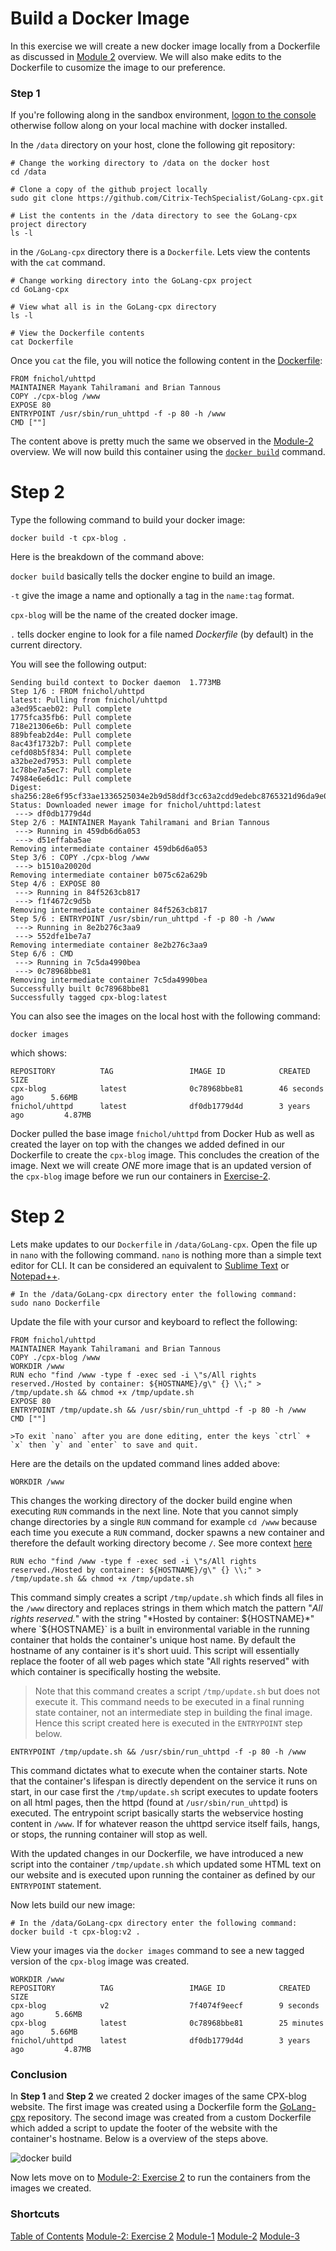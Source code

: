 # Build a Docker Image

In this exercise we will create a new docker image locally from a Dockerfile as discussed in [Module 2](../) overview. We will also make edits to the Dockerfile to cusomize the image to our preference. 

### Step 1

If you're following along in the sandbox environment, [logon to the console](../../Module-0) otherwise follow along on your local machine with docker installed. 

In the `/data` directory on your host, clone the following git repository: 

```
# Change the working directory to /data on the docker host
cd /data

# Clone a copy of the github project locally
sudo git clone https://github.com/Citrix-TechSpecialist/GoLang-cpx.git

# List the contents in the /data directory to see the GoLang-cpx project directory
ls -l
```

in the `/GoLang-cpx` directory there is a `Dockerfile`. Lets view the contents with the `cat` command. 

```
# Change working directory into the GoLang-cpx project
cd GoLang-cpx

# View what all is in the GoLang-cpx directory
ls -l

# View the Dockerfile contents
cat Dockerfile
```

Once you `cat` the file, you will notice the following content in the [Dockerfile](https://github.com/Citrix-TechSpecialist/GoLang-cpx/blob/master/Dockerfile): 

```
FROM fnichol/uhttpd
MAINTAINER Mayank Tahilramani and Brian Tannous
COPY ./cpx-blog /www
EXPOSE 80
ENTRYPOINT /usr/sbin/run_uhttpd -f -p 80 -h /www
CMD [""]
```
The content above is pretty much the same we observed in the [Module-2](../) overview. We will now build this container using the [`docker build`](https://docs.docker.com/engine/reference/commandline/build/) command. 

# Step 2

Type the following command to build your docker image: 

```
docker build -t cpx-blog .
```

Here is the breakdown of the command above: 

`docker build` basically tells the docker engine to build an image.

`-t` give the image a name and optionally a tag in the `name:tag` format.

`cpx-blog` will be the name of the created docker image.

`.` tells docker engine to look for a file named *Dockerfile* (by default) in the current directory. 

You will see the following output: 

```
Sending build context to Docker daemon  1.773MB
Step 1/6 : FROM fnichol/uhttpd
latest: Pulling from fnichol/uhttpd
a3ed95caeb02: Pull complete 
1775fca35fb6: Pull complete 
718e21306e6b: Pull complete 
889bfeab2d4e: Pull complete 
8ac43f1732b7: Pull complete 
cefd08b5f834: Pull complete 
a32be2ed7953: Pull complete 
1c78be7a5ec7: Pull complete 
74984e6e6d1c: Pull complete 
Digest: sha256:28e6f95cf33ae1336525034e2b9d58ddf3cc63a2cdd9edebc8765321d96da9e0
Status: Downloaded newer image for fnichol/uhttpd:latest
 ---> df0db1779d4d
Step 2/6 : MAINTAINER Mayank Tahilramani and Brian Tannous
 ---> Running in 459db6d6a053
 ---> d51effaba5ae
Removing intermediate container 459db6d6a053
Step 3/6 : COPY ./cpx-blog /www
 ---> b1510a20020d
Removing intermediate container b075c62a629b
Step 4/6 : EXPOSE 80
 ---> Running in 84f5263cb817
 ---> f1f4672c9d5b
Removing intermediate container 84f5263cb817
Step 5/6 : ENTRYPOINT /usr/sbin/run_uhttpd -f -p 80 -h /www
 ---> Running in 8e2b276c3aa9
 ---> 552dfe1be7a7
Removing intermediate container 8e2b276c3aa9
Step 6/6 : CMD 
 ---> Running in 7c5da4990bea
 ---> 0c78968bbe81
Removing intermediate container 7c5da4990bea
Successfully built 0c78968bbe81
Successfully tagged cpx-blog:latest
```

You can also see the images on the local host with the following command: 

`docker images`

which shows:

```
REPOSITORY          TAG                 IMAGE ID            CREATED             SIZE
cpx-blog            latest              0c78968bbe81        46 seconds ago      5.66MB
fnichol/uhttpd      latest              df0db1779d4d        3 years ago         4.87MB
```
Docker pulled the base image `fnichol/uhttpd` from Docker Hub as well as created the layer on top with the changes we added defined in our Dockerfile to create the `cpx-blog` image. This concludes the creation of the image. Next we will create *ONE* more image that is an updated version of the `cpx-blog` image before we run our containers in [Exercise-2](../Exercise-2). 

# Step 2

Lets make updates to our `Dockerfile` in `/data/GoLang-cpx`. Open the file up in `nano` with the following command. `nano` is nothing more than a simple text editor for CLI. It can be considered an equivalent to [Sublime Text](https://www.sublimetext.com/) or [Notepad++](https://notepad-plus-plus.org/).

```
# In the /data/GoLang-cpx directory enter the following command:
sudo nano Dockerfile
```

Update the file with your cursor and keyboard to reflect the following: 

```
FROM fnichol/uhttpd
MAINTAINER Mayank Tahilramani and Brian Tannous
COPY ./cpx-blog /www
WORKDIR /www
RUN echo "find /www -type f -exec sed -i \"s/All rights reserved./Hosted by container: ${HOSTNAME}/g\" {} \\;" > /tmp/update.sh && chmod +x /tmp/update.sh
EXPOSE 80
ENTRYPOINT /tmp/update.sh && /usr/sbin/run_uhttpd -f -p 80 -h /www
CMD [""]
```
    >To exit `nano` after you are done editing, enter the keys `ctrl` + `x` then `y` and `enter` to save and quit. 

Here are the details on the updated command lines added above: 

```
WORKDIR /www
```

  This changes the working directory of the docker build engine when executing `RUN` commands in the next line. Note that you cannot simply change directories by a single `RUN` command for example `cd /www` because each time you execute a `RUN` command, docker spawns a new container and therefore the default working directory become `/`. See more context [here](https://stackoverflow.com/questions/17891981/docker-run-cd-does-not-work-as-expected) 


```
RUN echo "find /www -type f -exec sed -i \"s/All rights reserved./Hosted by container: ${HOSTNAME}/g\" {} \\;" > /tmp/update.sh && chmod +x /tmp/update.sh
```
  This command simply creates a script `/tmp/update.sh` which finds all files in the `/www` directory and replaces strings in them which match the pattern "*All rights reserved.*" with the string "*Hosted by container: ${HOSTNAME}*" where `${HOSTNAME}` is a built in environmental variable in the running container that holds the container's unique host name. By default the hostname of any container is it's short uuid. This script will essentially replace the footer of all web pages which state "All rights reserved" with which container is specifically hosting the website.
   
   >Note that this command creates a script `/tmp/update.sh` but does not execute it. This command needs to be executed in a final running state container, not an intermediate step in building the final image. Hence this script created here is executed in the `ENTRYPOINT` step below.

```
ENTRYPOINT /tmp/update.sh && /usr/sbin/run_uhttpd -f -p 80 -h /www
```
 This command dictates what to execute when the container starts. Note that the container's lifespan is directly dependent on the service it runs on start, in our case first the `/tmp/update.sh` script executes to update footers on all html pages, then the httpd (found at `/usr/sbin/run_uhttpd`) is executed. The entrypoint script basically starts the webservice hosting content in `/www`. If for whatever reason the uhttpd service itself fails, hangs, or stops, the running container will stop as well.

With the updated changes in our Dockerfile, we have introduced a new script into the container `/tmp/update.sh` which updated some HTML text on our website and is executed upon running the container as defined by our `ENTRYPOINT` statement. 

Now lets build our new image: 

```
# In the /data/GoLang-cpx directory enter the following command:
docker build -t cpx-blog:v2 .
```
View your images via the `docker images` command to see a new tagged version of the `cpx-blog` image was created. 

```
WORKDIR /www
REPOSITORY          TAG                 IMAGE ID            CREATED             SIZE
cpx-blog            v2                  7f4074f9eecf        9 seconds ago       5.66MB
cpx-blog            latest              0c78968bbe81        25 minutes ago      5.66MB
fnichol/uhttpd      latest              df0db1779d4d        3 years ago         4.87MB
```

### Conclusion 

In **Step 1** and **Step 2** we created 2 docker images of the same CPX-blog website. The first image was created using a Dockerfile form the [GoLang-cpx](https://github.com/Citrix-TechSpecialist/GoLang-cpx/) repository. The second image was created from a custom Dockerfile which added a script to update the footer of the website with the container's hostname. Below is a overview of the steps above. 

![docker build](./images/docker-build.gif)

Now lets move on to [Module-2: Exercise 2](../Exercise-2) to run the containers from the images we created. 

### Shortcuts

[Table of Contents](../../)
[Module-2: Exercise 2](../Exercise-2)
[Module-1](../../Module-1)
[Module-2](../../Module-2)
[Module-3](../../Module-3)
